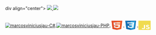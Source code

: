 div align="center">
  <a href="https://github.com/marcosviniciusjau">
  <img height="180em" src="https://github-readme-stats.vercel.app/api?username=Udymilla&show_icons=true&theme=radical&include_all_commits=true&count_private=true"/>
  <img height="180em" src="https://github-readme-stats.vercel.app/api/top-langs/?username=Udymilla&layout=compact&langs_count=7&theme=radical"/>
</div>
<div style="display: inline_block"><br>
 
  <img align="center" alt="marcosviniciusjau-C#" height="30" width="40" src="https://icongr.am/devicon/csharp-original.svg?size=138&color=0d439c">
  <img align="center" alt="marcosviniciusjau-PHP" height="30" width="40" src="https://icongr.am/devicon/php-original.svg?size=128&color=currentColor">
  <img align="center" alt="marcosviniciusjauHTML" height="30" width="40" src="https://raw.githubusercontent.com/devicons/devicon/master/icons/html5/html5-original.svg">
  <img align="center" alt="marcosviniciusjau-CSS" height="30" width="40" src="https://raw.githubusercontent.com/devicons/devicon/master/icons/css3/css3-original.svg">
  <img align="center" alt="marcosviniciusjau-Js" height="30" width="40" src="https://raw.githubusercontent.com/devicons/devicon/master/icons/javascript/javascript-plain.svg">
  
</div>
 
 ## 
